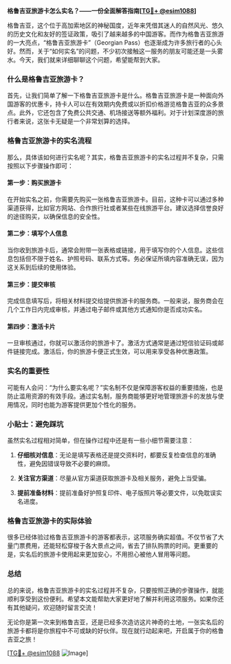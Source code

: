 **格鲁吉亚旅游卡怎么实名？——一份全面解答指南[[TG💪+ @esim1088](https://t.me/s/esim1088)]**

格鲁吉亚，这个位于高加索地区的神秘国度，近年来凭借其迷人的自然风光、悠久的历史文化和友好的签证政策，吸引了越来越多的中国游客。而作为格鲁吉亚旅游的一大亮点，“格鲁吉亚旅游卡”（Georgian Pass）也逐渐成为许多旅行者的心头好。然而，关于“如何实名”的问题，不少初次接触这一服务的朋友可能还是一头雾水。今天，我们就来详细聊聊这个问题，希望能帮到大家。

### 什么是格鲁吉亚旅游卡？

首先，让我们简单了解一下格鲁吉亚旅游卡是什么。格鲁吉亚旅游卡是一种面向外国游客的优惠卡，持卡人可以在有效期内免费或以折扣价格游览格鲁吉亚的众多景点。此外，它还包含了免费公共交通、机场接送等额外福利。对于计划深度游的旅行者来说，这张卡无疑是一个非常划算的选择。

### 格鲁吉亚旅游卡的实名流程

那么，具体该如何进行实名呢？其实，格鲁吉亚旅游卡的实名过程并不复杂，只需按照以下步骤操作即可：

#### 第一步：购买旅游卡
在开始实名之前，你需要先购买一张格鲁吉亚旅游卡。目前，这种卡可以通过多种渠道获得，比如官方网站、合作旅行社或者某些在线旅游平台。建议选择信誉良好的途径购买，以确保信息的安全性。

#### 第二步：填写个人信息
当你收到旅游卡后，通常会附带一张表格或链接，用于填写你的个人信息。这些信息包括但不限于姓名、护照号码、联系方式等。务必保证所填内容准确无误，因为这关系到后续的使用体验。

#### 第三步：提交审核
完成信息填写后，将相关材料提交给提供旅游卡的服务商。一般来说，服务商会在几个工作日内完成审核，并通过电子邮件或其他方式通知你是否成功实名。

#### 第四步：激活卡片
一旦审核通过，你就可以激活你的旅游卡了。激活方式通常是通过短信验证码或邮件链接完成。激活后，你的旅游卡便正式生效，可以用来享受各种优惠政策。

### 实名的重要性

可能有人会问：“为什么要实名呢？”实名制不仅是保障游客权益的重要措施，也是防止滥用资源的有效手段。通过实名制，服务商能够更好地管理旅游卡的发放与使用情况，同时也能为游客提供更加个性化的服务。

### 小贴士：避免踩坑

虽然实名过程相对简单，但在操作过程中还是有一些小细节需要注意：

1. **仔细核对信息**：无论是填写表格还是提交资料时，都要反复检查信息的准确性，避免因错误导致不必要的麻烦。
   
2. **关注官方渠道**：尽量从官方渠道获取旅游卡及相关服务，避免上当受骗。

3. **提前准备材料**：提前准备好护照复印件、电子版照片等必要文件，以免耽误实名进度。

### 格鲁吉亚旅游卡的实际体验

很多已经体验过格鲁吉亚旅游卡的游客都表示，这项服务确实超值。不仅节省了大量门票费用，还能轻松穿梭于各大景点之间，省去了排队购票的时间。更重要的是，实名后的旅游卡使用起来更加安心，不用担心被他人冒用等问题。

### 总结

总的来说，格鲁吉亚旅游卡的实名过程并不复杂，只要按照正确的步骤操作，就能顺利享受到这份便利。希望本文能帮助大家更好地了解并利用这项服务。如果你还有其他疑问，欢迎随时留言交流！

无论你是第一次来到格鲁吉亚，还是已经多次造访这片神奇的土地，一张实名后的旅游卡都将是你旅程中不可或缺的好伙伴。现在就行动起来吧，开启属于你的格鲁吉亚之旅！

[[TG💪+ @esim1088](https://t.me/s/esim1088) ![Image](https://i.postimg.cc/4NQfJmqS/Snipaste-2025-05-13-00-14-12.png)]
